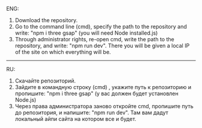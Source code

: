 ENG:
1. Download the repository.
2. Go to the command line (cmd), specify the path to the repository and write: "npm i three gsap" (you will need Node installed.js)
3. Through administrator rights, re-open cmd, write the path to the repository, and write: "npm run dev". There you will be given a local IP of the site on which everything will be.
-------------------------------------------------------------------------------------------------------------------------------------------------------------------
RU:
1. Скачайте репозиторий.
2. Зайдите в командную строку (cmd) , укажите путь к репозиторию и пропишите: "npm i three gsap" (у вас должен будет установлен Node.js)
3. Через права администратора заново откройте cmd, пропишите путь до репозитория, и напишите: "npm run dev". Там вам дадут локальный айпи сайта на котором все и будет.
